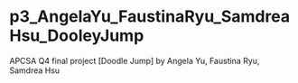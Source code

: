 # p3_AngelaYu_FaustinaRyu_SamdreaHsu_DooleyJump

APCSA Q4 final project [Doodle Jump] by Angela Yu, Faustina Ryu, Samdrea Hsu
